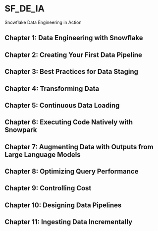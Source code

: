 # SF_DE_IA
Snowflake Data Engineering in Action

## Chapter 1: Data Engineering with Snowflake
## Chapter 2: Creating Your First Data Pipeline
## Chapter 3: Best Practices for Data Staging 
## Chapter 4: Transforming Data
## Chapter 5: Continuous Data Loading
## Chapter 6: Executing Code Natively with Snowpark
## Chapter 7: Augmenting Data with Outputs from Large Language Models
## Chapter 8: Optimizing Query Performance
## Chapter 9: Controlling Cost
## Chapter 10: Designing Data Pipelines
## Chapter 11: Ingesting Data Incrementally